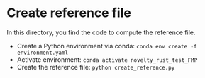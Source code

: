 # Create reference file

In this directory, you find the code to compute the reference file.

* Create a Python environment via conda: `conda env create -f environment.yaml`
* Activate environment: `conda activate novelty_rust_test_FMP`
* Create the reference file: `python create_reference.py`